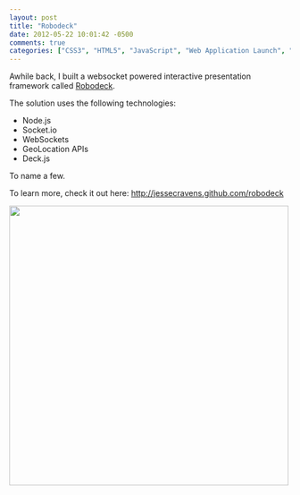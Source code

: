```yaml
---
layout: post
title: "Robodeck"
date: 2012-05-22 10:01:42 -0500
comments: true
categories: ["CSS3", "HTML5", "JavaScript", "Web Application Launch", "Web Design", "WebSockets"]
---
```

<p>Awhile back, I built a websocket powered interactive presentation framework called <a href="https://github.com/jessecravens/robodeck">Robodeck</a>.</p>
<p>The solution uses the following technologies:</p>

<ul>
<li>Node.js</li>
<li>Socket.io</li>
<li>WebSockets</li>
<li>GeoLocation APIs</li>
<li>Deck.js</li>
</ul>

<p>To name a few.</p>
<p>To learn more, check it out here: <a href="http://jessecravens.github.com/robodeck">http://jessecravens.github.com/robodeck</a></p>

<a href="http://jessecravens.github.com/robodeck"><img class="imgL" width="500px" src="http://jessecravens.com/images/blogposts/robodeck.png"></a>


